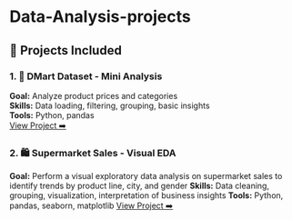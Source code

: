 # Data-Analysis-projects

## 📁 Projects Included
 ### 1. 🛒 DMart Dataset - Mini Analysis  
**Goal:** Analyze product prices and categories  
**Skills:** Data loading, filtering, grouping, basic insights  
**Tools:** Python, pandas  
[View Project ➡️](https://github.com/KrishaPatel108/Data-Analysis-projects/blob/main/Dmartanalysis.py)

 ### 2. 🛍️ Supermarket Sales - Visual EDA
**Goal:** Perform a visual exploratory data analysis on supermarket sales to identify trends by product line, city, and gender
**Skills:** Data cleaning, grouping, visualization, interpretation of business insights
**Tools:** Python, pandas, seaborn, matplotlib
[View Project ➡️](https://github.com/KrishaPatel108/Data-Analysis-projects/blob/main/Supermarketanalysis.py)



